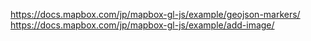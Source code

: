 https://docs.mapbox.com/jp/mapbox-gl-js/example/geojson-markers/
https://docs.mapbox.com/jp/mapbox-gl-js/example/add-image/